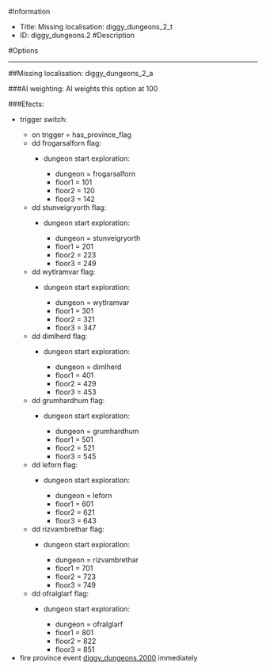 #Information
 - Title: Missing localisation: diggy_dungeons_2_t
 - ID: diggy_dungeons.2
#Description

#Options

___
##Missing localisation: diggy_dungeons_2_a

###AI weighting:
AI weights this option at 100


###Efects:<ul><li>trigger switch:</li><ul><li>on trigger = has_province_flag</li><li>dd frogarsalforn flag:</li><ul><li>dungeon start exploration:</li><ul><li>dungeon = frogarsalforn</li><li>floor1 = 101</li><li>floor2 = 120</li><li>floor3 = 142</li></ul></ul><li>dd stunveigryorth flag:</li><ul><li>dungeon start exploration:</li><ul><li>dungeon = stunveigryorth</li><li>floor1 = 201</li><li>floor2 = 223</li><li>floor3 = 249</li></ul></ul><li>dd wytlramvar flag:</li><ul><li>dungeon start exploration:</li><ul><li>dungeon = wytlramvar</li><li>floor1 = 301</li><li>floor2 = 321</li><li>floor3 = 347</li></ul></ul><li>dd dimlherd flag:</li><ul><li>dungeon start exploration:</li><ul><li>dungeon = dimlherd</li><li>floor1 = 401</li><li>floor2 = 429</li><li>floor3 = 453</li></ul></ul><li>dd grumhardhum flag:</li><ul><li>dungeon start exploration:</li><ul><li>dungeon = grumhardhum</li><li>floor1 = 501</li><li>floor2 = 521</li><li>floor3 = 545</li></ul></ul><li>dd leforn flag:</li><ul><li>dungeon start exploration:</li><ul><li>dungeon = leforn</li><li>floor1 = 601</li><li>floor2 = 621</li><li>floor3 = 643</li></ul></ul><li>dd rizvambrethar flag:</li><ul><li>dungeon start exploration:</li><ul><li>dungeon = rizvambrethar</li><li>floor1 = 701</li><li>floor2 = 723</li><li>floor3 = 749</li></ul></ul><li>dd ofralglarf flag:</li><ul><li>dungeon start exploration:</li><ul><li>dungeon = ofralglarf</li><li>floor1 = 801</li><li>floor2 = 822</li><li>floor3 = 851</li></ul></ul></ul><li>fire province event [diggy_dungeons.2000](diggy_dungeons.2000_slug) immediately </li></ul>
